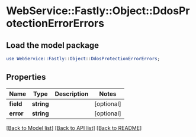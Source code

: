 # WebService::Fastly::Object::DdosProtectionErrorErrors

## Load the model package
```perl
use WebService::Fastly::Object::DdosProtectionErrorErrors;
```

## Properties
Name | Type | Description | Notes
------------ | ------------- | ------------- | -------------
**field** | **string** |  | [optional] 
**error** | **string** |  | [optional] 

[[Back to Model list]](../README.md#documentation-for-models) [[Back to API list]](../README.md#documentation-for-api-endpoints) [[Back to README]](../README.md)


